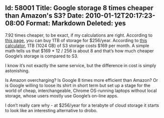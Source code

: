 Id: 58001
Title: Google storage 8 times cheaper than Amazon's S3?
Date: 2010-01-12T20:17:23-08:00
Format: Markdown
Deleted: yes
--------------
7.92 times cheaper, to be exact, if my calculations are right. According
to [this page](https://www.google.com/accounts/purchasestorage), you can
buy 1TB of storage for \$256/year. According to [this
calculator](http://calculator.s3.amazonaws.com/calc5.html), 1TB (1024
GB) of S3 storage costs \$169 per month. A simple math tells us that
\$169 \* 12 / 256 is about 8 and that’s how much cheaper Google’s
storage is compared to S3.

I know it’s not exactly the same service, but the difference in cost is
simply astonishing.

Is Amazon overcharging? Is Google 8 times more efficient than Amazon? Or
is Google willing to loose its shirt in short term but set up a stage
for the world of cheap, interchangeable, Chrome OS-running laptops
without local storage, whose users mostly use Google’s on-line apps.

I don’t really care why - at \$256/year for a terabyte of cloud storage
it starts to look like an interesting alternative to drobo.
